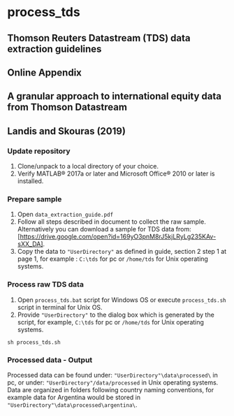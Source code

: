 # process_tds

## Thomson Reuters Datastream (TDS) data extraction guidelines 
## Online Appendix 
## A granular approach to international equity data from Thomson Datastream
## Landis and Skouras (2019)

### Update repository

1. Clone/unpack to a local directory of your choice. 
3. Verify MATLAB® 2017a or later and Microsoft Office® 2010 or later is installed. 

### Prepare sample 

1. Open `data_extraction_guide.pdf`
2. Follow all steps described in document to collect the raw sample. Alternatively you can download a sample for TDS data from: [https://drive.google.com/open?id=169yO3pnM8rJ5kjLRyLg235KAv-sXX_DA].
3. Copy the data to `"UserDirectory"` as defined in guide, section 2 step 1 at page 1, for example : `C:\tds` for pc or `/home/tds` for Unix operating systems. 

### Process raw TDS data

1. Open `process_tds.bat` script for Windows OS or execute `process_tds.sh` script in terminal for Unix OS. 
2. Provide `"UserDirectory"` to the dialog box which is generated by the script, for example, `C:\tds` for pc or `/home/tds` for Unix operating systems. 
```
sh process_tds.sh
```
### Processed data - Output

Processed data can be found under: `"UserDirectory"\data\processed\` in pc, or under: `"UserDirectory"/data/processed` in Unix operating systems. 
   Data are organized in folders following country naming conventions, for example data for Argentina would be stored in `"UserDirectory"\data\processed\argentina\`.
